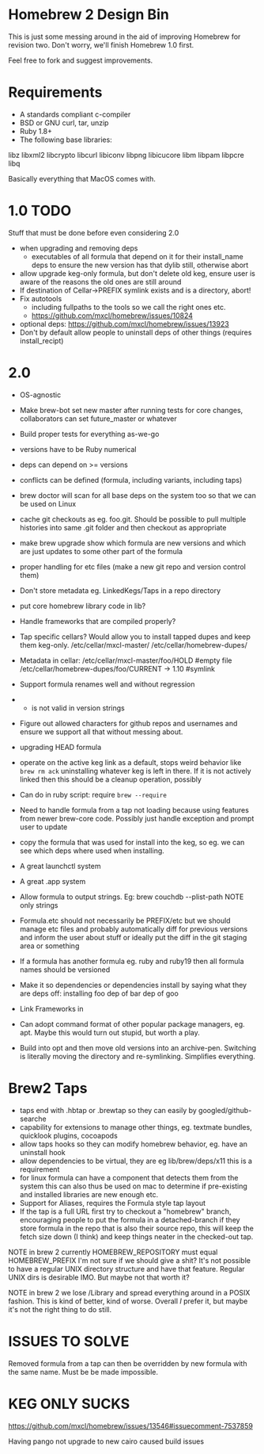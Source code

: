 Homebrew 2 Design Bin
=====================
This is just some messing around in the aid of improving Homebrew for revision
two. Don't worry, we'll finish Homebrew 1.0 first.

Feel free to fork and suggest improvements.

Requirements
============
* A standards compliant c-compiler
* BSD or GNU curl, tar, unzip
* Ruby 1.8+
* The following base libraries:

libz
libxml2
libcrypto
libcurl
libiconv
libpng
libicucore
libm
libpam
libpcre
libq

Basically everything that MacOS comes with.

1.0 TODO
========
Stuff that must be done before even considering 2.0
* when upgrading and removing deps
   * executables of all formula that depend on it for their install_name deps
     to ensure the new version has that dylib still, otherwise abort
* allow upgrade keg-only formula, but don't delete old keg, ensure user is aware of
  the reasons the old ones are still around
* If destination of Cellar->PREFIX symlink exists and is a directory, abort!
* Fix autotools
  * including fullpaths to the tools so we call the right ones etc.
  * https://github.com/mxcl/homebrew/issues/10824
* optional deps: https://github.com/mxcl/homebrew/issues/13923
* Don't by default allow people to uninstall deps of other things (requires
  install_recipt)

2.0
===
* OS-agnostic
* Make brew-bot set new master after running tests for core changes,
  collaborators can set future_master or whatever
* Build proper tests for everything as-we-go
* versions have to be Ruby numerical
* deps can depend on >= versions
* conflicts can be defined (formula, including variants, including taps)
* brew doctor will scan for all base deps on the system too so that we can be used
  on Linux
* cache git checkouts as eg. foo.git. Should be possible to pull multiple
  histories into same .git folder and then checkout as appropriate
* make brew upgrade show which formula are new versions and which are just updates
  to some other part of the formula
* proper handling for etc files (make a new git repo and version control them)
* Don't store metadata eg. LinkedKegs/Taps in a repo directory
* put core homebrew library code in lib?
* Handle frameworks that are compiled properly?
* Tap specific cellars? Would allow you to install tapped dupes and keep them keg-only.
    /etc/cellar/mxcl-master/
    /etc/cellar/homebrew-dupes/
* Metadata in cellar:
    /etc/cellar/mxcl-master/foo/HOLD  #empty file
    /etc/cellar/homebrew-dupes/foo/CURRENT -> 1.10  #symlink
* Support formula renames well and without regression
* - is not valid in version strings
* Figure out allowed characters for github repos and usernames and ensure we
  support all that without messing about.
* upgrading HEAD formula
* operate on the active keg link as a default, stops weird behavior like `brew rm ack`
  uninstalling whatever keg is left in there. If it is not actively linked then this
  should be a cleanup operation, possibly
* Can do in ruby script: require `brew --require`
* Need to handle formula from a tap not loading because using features from
  newer brew-core code. Possibly just handle exception and prompt user to update
* copy the formula that was used for install into the keg, so eg. we can see
  which deps where used when installing.
* A great launchctl system
* A great .app system
* Allow formula to output strings. Eg:
     brew couchdb --plist-path
  NOTE only strings
* Formula.etc should not necessarily be PREFIX/etc but we should manage etc files
  and probably automatically diff for previous versions and inform the user about stuff
  or ideally put the diff in the git staging area or something
* If a formula has another formula eg. ruby and ruby19 then all formula names should
  be versioned
* Make it so dependencies or dependencies install by saying what they are deps off:
    installing foo dep of bar dep of goo
* Link Frameworks in
* Can adopt command format of other popular package managers, eg. apt. Maybe this would turn out stupid, but worth a play.

* Build into opt and then move old versions into an archive-pen. Switching is
  literally moving the directory and re-symlinking. Simplifies everything.

Brew2 Taps
==========
* taps end with .hbtap or .brewtap so they can easily by googled/github-searche
* capability for extensions to manage other things, eg. textmate bundles,
  quicklook plugins, cocoapods
* allow taps hooks so they can modify homebrew behavior, eg. have an uninstall
  hook
* allow dependencies to be virtual, they are eg lib/brew/deps/x11 this is a
  requirement
* for linux formula can have a component that detects them from the system
  this can also thus be used on mac to determine if pre-existing and installed
  libraries are new enough etc.
* Support for Aliases, requires the Formula style tap layout
* If the tap is a full URL first try to checkout a "homebrew" branch, encouraging
  people to put the formula in a detached-branch if they store formula in the repo
  that is also their source repo, this will keep the fetch size down (I think)
  and keep things neater in the checked-out tap.
  

NOTE in brew 2 currently HOMEBREW_REPOSITORY must equal HOMEBREW_PREFIX
I'm not sure if we should give a shit? It's not possible to have a regular
UNIX directory structure and have that feature. Regular UNIX dirs is desirable
IMO. But maybe not that worth it?

NOTE in brew 2 we lose /Library and spread everything around in a POSIX
fashion. This is kind of better, kind of worse. Overall *I* prefer it, but 
maybe it's not the right thing to do still.


ISSUES TO SOLVE
===============
Removed formula from a tap can then be overridden by new formula with the same
name. Must be be made impossible.

KEG ONLY SUCKS
==============
https://github.com/mxcl/homebrew/issues/13546#issuecomment-7537859

Having pango not upgrade to new cairo caused build issues